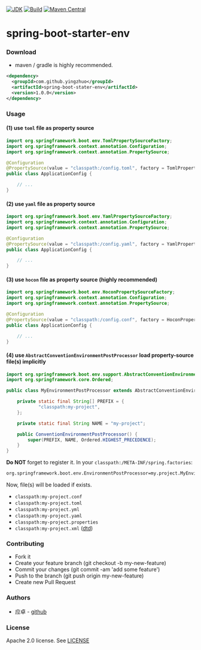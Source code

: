 [![JDK](http://img.shields.io/badge/JDK-v8.0-yellow.svg)](http://www.oracle.com/technetwork/java/javase/downloads/index.html)
[![Build](http://img.shields.io/badge/Build-Maven_2-green.svg)](https://maven.apache.org/)
[![Maven Central](https://img.shields.io/maven-central/v/com.github.yingzhuo/spring-boot-stater-env.svg?label=Maven%20Central)](https://search.maven.org/search?q=g:%22com.github.yingzhuo%22%20AND%20a:%22spring-boot-stater-env%22)

# spring-boot-starter-env

### Download

* maven / gradle is highly recommended.

```xml
<dependency>
  <groupId>com.github.yingzhuo</groupId>
  <artifactId>spring-boot-stater-env</artifactId>
  <version>1.0.0</version>
</dependency>
```

### Usage

#### (1) use `toml` file as property source

```java
import org.springframework.boot.env.TomlPropertySourceFactory;
import org.springframework.context.annotation.Configuration;
import org.springframework.context.annotation.PropertySource;

@Configuration
@PropertySource(value = "classpath:/config.toml", factory = TomlPropertySourceFactory.class)
public class ApplicationConfig {

    // ...
}
```

#### (2) use `yaml` file as property source

```java
import org.springframework.boot.env.YamlPropertySourceFactory;
import org.springframework.context.annotation.Configuration;
import org.springframework.context.annotation.PropertySource;

@Configuration
@PropertySource(value = "classpath:/config.yaml", factory = YamlPropertySourceFactory.class)
public class ApplicationConfig {

    // ...
}
```

#### (3) use `hocon` file as property source **(highly recommended)**

```java
import org.springframework.boot.env.HoconPropertySourceFactory;
import org.springframework.context.annotation.Configuration;
import org.springframework.context.annotation.PropertySource;

@Configuration
@PropertySource(value = "classpath:/config.conf", factory = HoconPropertySourceFactory.class)
public class ApplicationConfig {

    // ...
}
```

#### (4) use `AbstractConventionEnvironmentPostProcessor` load property-source file(s) implicitly

```java
import org.springframework.boot.env.support.AbstractConventionEnvironmentPostProcessor;
import org.springframework.core.Ordered;

public class MyEnvironmentPostProcessor extends AbstractConventionEnvironmentPostProcessor {

    private static final String[] PREFIX = {
            "classpath:my-project",
    };

    private static final String NAME = "my-project";

    public ConventionEnvironmentPostProcessor() {
        super(PREFIX, NAME, Ordered.HIGHEST_PRECEDENCE);
    }
}
```

**Do NOT** forget to register it. In your `classpath:/META-INF/spring.factories`:

```txt
org.springframework.boot.env.EnvironmentPostProcessor=my.project.MyEnvironmentPostProcessor
```

Now, file(s) will be loaded if exists.
 - `classpath:my-project.conf`
 - `classpath:my-project.toml`
 - `classpath:my-project.yml`
 - `classpath:my-project.yaml`
 - `classpath:my-project.properties`
 - `classpath:my-project.xml` ([dtd](http://java.sun.com/dtd/properties.dtd))

### Contributing

* Fork it
* Create your feature branch (git checkout -b my-new-feature)
* Commit your changes (git commit -am 'add some feature')
* Push to the branch (git push origin my-new-feature)
* Create new Pull Request

### Authors

* 应卓 - [github](https://github.com/yingzhuo)

### License

Apache 2.0 license. See [LICENSE](./LICENSE)